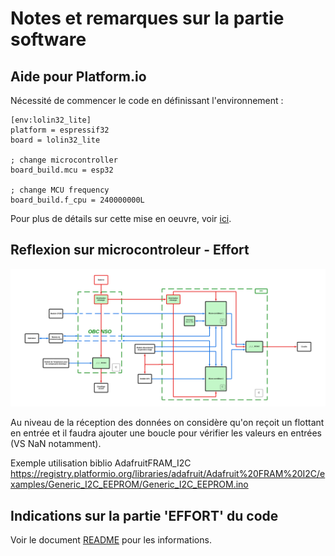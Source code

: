 # Notes et remarques sur la partie software

## Aide pour Platform.io

Nécessité de commencer le code en définissant l'environnement :

```
[env:lolin32_lite]
platform = espressif32
board = lolin32_lite

; change microcontroller
board_build.mcu = esp32

; change MCU frequency
board_build.f_cpu = 240000000L
```

Pour plus de détails sur cette mise en oeuvre, voir [ici](https://docs.platformio.org/en/latest/boards/espressif32/lolin32.html).

## Reflexion sur microcontroleur - Effort

![Architecture détaillée](https://github.com/ericmassol/BEI_N7_2024_2025/blob/main/Partie%20Hardware/architecture_detaille.png)

Au niveau de la réception des données on considère qu'on reçoit un flottant en entrée et il faudra ajouter une boucle pour vérifier les valeurs en entrées (VS NaN notamment).

Exemple utilisation biblio AdafruitFRAM_I2C 
https://registry.platformio.org/libraries/adafruit/Adafruit%20FRAM%20I2C/examples/Generic_I2C_EEPROM/Generic_I2C_EEPROM.ino

## Indications sur la partie 'EFFORT' du code

Voir le document [README](https://github.com/ericmassol/BEI_N7_2024_2025/blob/main/Partie%20Software/EFFORT/EFFORT/src/README.md) pour les informations.
